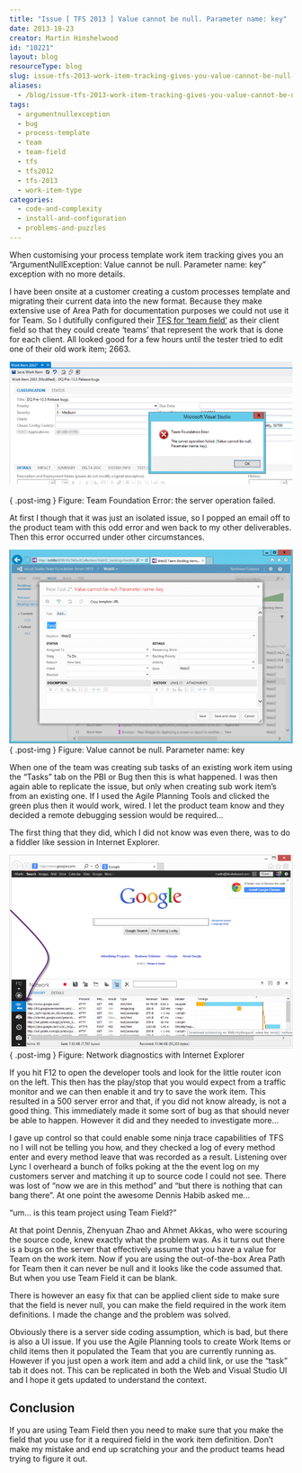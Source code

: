 ```yaml
---
title: "Issue [ TFS 2013 ] Value cannot be null. Parameter name: key"
date: 2013-10-23
creator: Martin Hinshelwood
id: "10221"
layout: blog
resourceType: blog
slug: issue-tfs-2013-work-item-tracking-gives-you-value-cannot-be-null-parameter-name-key
aliases:
  - /blog/issue-tfs-2013-work-item-tracking-gives-you-value-cannot-be-null-parameter-name-key
tags:
  - argumentnullexception
  - bug
  - process-template
  - team
  - team-field
  - tfs
  - tfs2012
  - tfs-2013
  - work-item-type
categories:
  - code-and-complexity
  - install-and-configuration
  - problems-and-puzzles
---
```


When customising your process template work item tracking gives you an “ArgumentNullException: Value cannot be null. Parameter name: key” exception with no more details.

I have been onsite at a customer creating a custom processes template and migrating their current data into the new format. Because they make extensive use of Area Path for documentation purposes we could not use it for Team. So I dutifully configured their [TFS for ‘team field’](http://nkdagility.com/team-foundation-server-2012-teams-without-areas/) as their client field so that they could create ‘teams’ that represent the work that is done for each client. All looked good for a few hours until the tester tried to edit one of their old work item; 2663.

![image](images/image_thumb9-1-1.png "image")   
{ .post-img }
Figure: Team Foundation Error: the server operation failed.

At first I though that it was just an isolated issue, so I popped an email off to the product team with this odd error and wen back to my other deliverables. Then this error occurred under other circumstances.

[![image](images/image3_thumb-3-3.png "image")](http://nkdagility.com/wp-content/uploads/2013/10/image32-4-4.png)  
{ .post-img }
Figure: Value cannot be null. Parameter name: key

When one of the team was creating sub tasks of an existing work item using the “Tasks” tab on the PBI or Bug then this is what happened. I was then again able to replicate the issue, but only when creating sub work item’s from an existing one. If I used the Agile Planning Tools and clicked the green plus then it would work, wired. I let the product team know and they decided a remote debugging session would be required…

The first thing that they did, which I did not know was even there, was to do a fiddler like session in Internet Explorer.

![image](images/image11-2-2.png "image")  
{ .post-img }
Figure: Network diagnostics with Internet Explorer

If you hit F12 to open the developer tools and look for the little router icon on the left. This then has the play/stop that you would expect from a traffic monitor and we can then enable it and try to save the work item. This resulted in a 500 server error and that, if you did not know already, is not a good thing. This immediately made it some sort of bug as that should never be able to happen. However it did and they needed to investigate more…

I gave up control so that could enable some ninja trace capabilities of TFS no I will not be telling you how, and they checked a log of every method enter and every method leave that was recorded as a result. Listening over Lync I overheard a bunch of folks poking at the the event log on my customers server and matching it up to source code I could not see. There was lost of “now we are in this method” and “but there is nothing that can bang there”. At one point the awesome Dennis Habib asked me…

“um… is this team project using Team Field?”

At that point Dennis, Zhenyuan Zhao and Ahmet Akkas, who were scouring the source code, knew exactly what the problem was. As it turns out there is a bugs on the server that effectively assume that you have a value for Team on the work item. Now if you are using the out-of-the-box Area Path for Team then it can never be null and it looks like the code assumed that. But when you use Team Field it can be blank.

There is however an easy fix that can be applied client side to make sure that the field is never null, you can make the field required in the work item definitions. I made the change and the problem was solved.

Obviously there is a server side coding assumption, which is bad, but there is also a UI issue. If you use the Agile Planning tools to create Work Items or child items then it populated the Team that you are currently running as. However if you just open a work item and add a child link, or use the “task” tab it does not. This can be replicated in both the Web and Visual Studio UI and I hope it gets updated to understand the context.

## Conclusion

If you are using Team Field then you need to make sure that you make the field that you use for it a required field in the work item definition. Don’t make my mistake and end up scratching your and the product teams head trying to figure it out.


